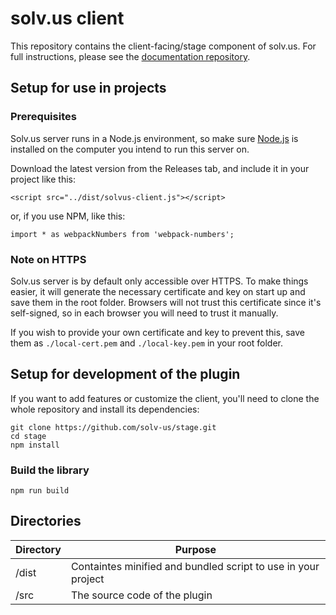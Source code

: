 # solv.us client
This repository contains the client-facing/stage component of solv.us. For full instructions, please see the [documentation repository](https://github.com/solv-us/documentation).


## Setup for use in projects

### Prerequisites
Solv.us server runs in a Node.js environment, so make sure [Node.js](https://nodejs.org/en/) is installed on the computer you intend to run this server on. 

Download the latest version from the Releases tab, and include it in your project like this:
```
<script src="../dist/solvus-client.js"></script>
```

or, if you use NPM, like this:
```
import * as webpackNumbers from 'webpack-numbers';
```

### Note on HTTPS
Solv.us server is by default only accessible over HTTPS. To make things easier, it will generate the necessary certificate and key on start up and save them in the root folder. Browsers will not trust this certificate since it's self-signed, so in each browser you will need to trust it manually.

If you wish to provide your own certificate and key to prevent this, save them as ```./local-cert.pem``` and ```./local-key.pem``` in your root folder.





## Setup for development of the plugin
If you want to add features or customize the client, you'll need to clone the whole repository and install its dependencies:

```
git clone https://github.com/solv-us/stage.git
cd stage
npm install
```

### Build the library
```
npm run build
```


## Directories

| Directory         | Purpose                                                              |
|-------------------|----------------------------------------------------------------------|
| /dist             | Containtes minified and bundled script to use in your project        |
| /src              | The source code of the plugin                                        |